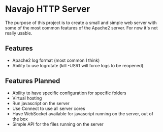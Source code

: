 # Navajo HTTP Server

The purpose of this project is to create a small and simple web server with some
of the most common features of the Apache2 server. For now it's not really usable.

## Features

- Apache2 log format (most common I think)
- Ability to use logrotate (kill -USR1 will force logs to be reopened)

## Features Planned

- Ability to have specific configuration for specific folders
- Virtual hosting
- Run javascript on the server
- Use Connect to use all server cores
- Have WebSocket available for javascript running on the server, out of the box
- Simple API for the files running on the server